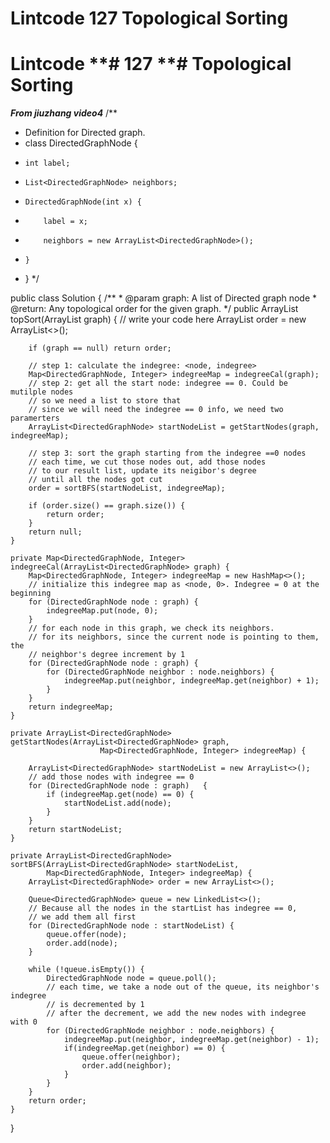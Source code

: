 # Lintcode 127  Topological Sorting

# Lintcode **# 127  **# Topological Sorting

**_From jiuzhang video4_**
/**
 * Definition for Directed graph.
 * class DirectedGraphNode {
 *     int label;
 *     List<DirectedGraphNode> neighbors;
 *     DirectedGraphNode(int x) {
 *         label = x;
 *         neighbors = new ArrayList<DirectedGraphNode>();
 *     }
 * }
 */

public class Solution {
    /**
     * @param graph: A list of Directed graph node
     * @return: Any topological order for the given graph.
     */
    public ArrayList<DirectedGraphNode> topSort(ArrayList<DirectedGraphNode> graph) {
        // write your code here
        ArrayList<DirectedGraphNode> order = new ArrayList<>();

        if (graph == null) return order;

        // step 1: calculate the indegree: <node, indegree> 
        Map<DirectedGraphNode, Integer> indegreeMap = indegreeCal(graph);
        // step 2: get all the start node: indegree == 0. Could be mutilple nodes
        // so we need a list to store that 
        // since we will need the indegree == 0 info, we need two paramerters
        ArrayList<DirectedGraphNode> startNodeList = getStartNodes(graph, indegreeMap);

        // step 3: sort the graph starting from the indegree ==0 nodes 
        // each time, we cut those nodes out, add those nodes
        // to our result list, update its neigibor's degree
        // until all the nodes got cut
        order = sortBFS(startNodeList, indegreeMap);

        if (order.size() == graph.size()) {
            return order;
        }
        return null;
    }

    private Map<DirectedGraphNode, Integer> indegreeCal(ArrayList<DirectedGraphNode> graph) {
        Map<DirectedGraphNode, Integer> indegreeMap = new HashMap<>();
        // initialize this indegree map as <node, 0>. Indegree = 0 at the beginning
        for (DirectedGraphNode node : graph) {
            indegreeMap.put(node, 0);
        }
        // for each node in this graph, we check its neighbors. 
        // for its neighbors, since the current node is pointing to them, the 
        // neighbor's degree increment by 1
        for (DirectedGraphNode node : graph) {
            for (DirectedGraphNode neighbor : node.neighbors) {
                indegreeMap.put(neighbor, indegreeMap.get(neighbor) + 1);
            }
        }
        return indegreeMap;
    }

    private ArrayList<DirectedGraphNode> getStartNodes(ArrayList<DirectedGraphNode> graph,
                        Map<DirectedGraphNode, Integer> indegreeMap) {

        ArrayList<DirectedGraphNode> startNodeList = new ArrayList<>();
        // add those nodes with indegree == 0
        for (DirectedGraphNode node : graph)   {
            if (indegreeMap.get(node) == 0) {
                startNodeList.add(node);
            }
        }                  
        return startNodeList;
    }

    private ArrayList<DirectedGraphNode> sortBFS(ArrayList<DirectedGraphNode> startNodeList, 
            Map<DirectedGraphNode, Integer> indegreeMap) {
        ArrayList<DirectedGraphNode> order = new ArrayList<>();       

        Queue<DirectedGraphNode> queue = new LinkedList<>();
        // Because all the nodes in the startList has indegree == 0, 
        // we add them all first
        for (DirectedGraphNode node : startNodeList) {
            queue.offer(node);
            order.add(node);
        }

        while (!queue.isEmpty()) {
            DirectedGraphNode node = queue.poll();
            // each time, we take a node out of the queue, its neighbor's indegree
            // is decremented by 1
            // after the decrement, we add the new nodes with indegree with 0
            for (DirectedGraphNode neighbor : node.neighbors) {
                indegreeMap.put(neighbor, indegreeMap.get(neighbor) - 1);
                if(indegreeMap.get(neighbor) == 0) {
                    queue.offer(neighbor);
                    order.add(neighbor);
                }
            }
        }
        return order;
    }
}
